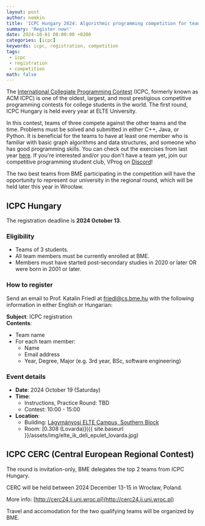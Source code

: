 ```yaml
---
layout: post
author: nemkin
title: 'ICPC Hungary 2024: Algorithmic programming competition for teams'
summary: 'Register now!'
date: 2024-10-01 08:00:00 +0200
categories: [icpc]
keywords: icpc, registration, competition
tags:
 - icpc
 - registration
 - competition
math: false
---
```


The [International Collegiate Programming Contest](https://icpc.global) (ICPC, formerly known as ACM ICPC)
is one of the oldest, largest, and most prestigious competitive programming contests for college students
in the world. The first round, ICPC Hungary is held every year at ELTE University.

In this contest, teams of three compete against the other teams and the time. Problems must be solved and submitted
in either C++, Java, or Python. It is beneficial for the teams to have at least one member who is familiar with
basic graph algorithms and data structures, and someone who has good programming skills. You can check out the
exercises from last year [here](https://cpszit.github.io/competitions/2023-10-14-icpc-hungary.pdf). If you're
interested and/or you don't have a team yet, join our competitive programming student club,
VProg on [Discord](https://vprog.hu/discord)!

The two best teams from BME participating in the competition will have the opportunity to represent our
university in the regional round, which will be held later this year in Wrocław.

## ICPC Hungary

The registration deadline is **2024 October 13**.

### Eligibility

- Teams of 3 students.
- All team members must be currently enrolled at BME.
- Members must have started post-secondary studies in 2020 or later OR were born in 2001 or later.

### How to register

Send an email to Prof. Katalin Friedl at [friedl@cs.bme.hu](mailto:friedl@cs.bme.hu) with
the following information in either English or Hungarian:

**Subject**: ICPC registration  
**Contents**:
- Team name
- For each team member:
  - Name
  - Email address
  - Year, Degree, Major (e.g. 3rd year, BSc, software engineering)

### Event details

- **Date**: 2024 October 19 (Saturday)
- **Time**:
  - Instructions, Practice Round: TBD
  - Contest: 10:00 - 15:00
- **Location**:
  - Building: [Lágymányosi ELTE Campus, Southern Block](https://goo.gl/maps/c3KgQrZBMH2mBtmq5)
  - Room: [0.308 (Lovarda)]({{ site.baseurl }}/assets/img/elte_ik_deli_epulet_lovarda.jpg)

## ICPC CERC (Central European Regional Contest)

The round is invitation-only, BME delegates the top 2 teams from ICPC Hungary.

CERC will be held between 2024 December 13-15 in Wrocław, Poland.

More info: [http://cerc24.ii.uni.wroc.pl](http://cerc24.ii.uni.wroc.pl)

Travel and accomodation for the two qualifying teams will be organized by BME.
